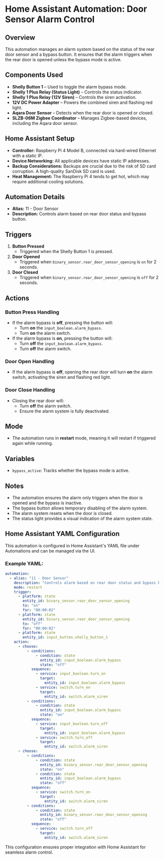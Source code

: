 # Home Assistant Automation: Door Sensor Alarm Control

## Overview
This automation manages an alarm system based on the status of the rear door sensor and a bypass button. It ensures that the alarm triggers when the rear door is opened unless the bypass mode is active.

## Components Used
- **Shelly Button 1** – Used to toggle the alarm bypass mode.
- **Shelly 1 Plus Relay (Status Light)** – Controls the status indicator.
- **Shelly 1 Plus Relay (12V Siren)** – Controls the siren activation.
- **12V DC Power Adapter** – Powers the combined siren and flashing red light.
- **Aqara Door Sensor** – Detects when the rear door is opened or closed.
- **SLZB-06M Zigbee Coordinator** – Manages Zigbee-based devices, including the Aqara door sensor.

## Home Assistant Setup
- **Controller:** Raspberry Pi 4 Model B, connected via hard-wired Ethernet with a static IP.
- **Device Networking:** All applicable devices have static IP addresses.
- **Backup Considerations:** Backups are crucial due to the risk of SD card corruption. A high-quality SanDisk SD card is used.
- **Heat Management:** The Raspberry Pi 4 tends to get hot, which may require additional cooling solutions.

## Automation Details
- **Alias:** 11 - Door Sensor
- **Description:** Controls alarm based on rear door status and bypass button.

## Triggers
1. **Button Pressed**
   - Triggered when the Shelly Button 1 is pressed.
2. **Door Opened**
   - Triggered when `binary_sensor.rear_door_sensor_opening` is `on` for 2 seconds.
3. **Door Closed**
   - Triggered when `binary_sensor.rear_door_sensor_opening` is `off` for 2 seconds.

## Actions
### Button Press Handling
- If the alarm bypass is **off**, pressing the button will:
  - Turn **on** the `input_boolean.alarm_bypass`.
  - Turn **on** the alarm switch.
- If the alarm bypass is **on**, pressing the button will:
  - Turn **off** the `input_boolean.alarm_bypass`.
  - Turn **off** the alarm switch.

### Door Open Handling
- If the alarm bypass is **off**, opening the rear door will turn **on** the alarm switch, activating the siren and flashing red light.

### Door Close Handling
- Closing the rear door will:
  - Turn **off** the alarm switch.
  - Ensure the alarm system is fully deactivated.

## Mode
- The automation runs in **restart** mode, meaning it will restart if triggered again while running.

## Variables
- `bypass_active`: Tracks whether the bypass mode is active.

## Notes
- The automation ensures the alarm only triggers when the door is opened and the bypass is inactive.
- The bypass button allows temporary disabling of the alarm system.
- The alarm system resets when the door is closed.
- The status light provides a visual indication of the alarm system state.

## Home Assistant YAML Configuration
This automation is configured in Home Assistant's YAML file under Automations and can be managed via the UI.

### Example YAML:
```yaml
automation:
  - alias: "11 - Door Sensor"
    description: "Controls alarm based on rear door status and bypass button."
    mode: restart
    trigger:
      - platform: state
        entity_id: binary_sensor.rear_door_sensor_opening
        to: "on"
        for: "00:00:02"
      - platform: state
        entity_id: binary_sensor.rear_door_sensor_opening
        to: "off"
        for: "00:00:02"
      - platform: state
        entity_id: input_button.shelly_button_1
    action:
      - choose:
          - conditions:
              - condition: state
                entity_id: input_boolean.alarm_bypass
                state: "off"
            sequence:
              - service: input_boolean.turn_on
                target:
                  entity_id: input_boolean.alarm_bypass
              - service: switch.turn_on
                target:
                  entity_id: switch.alarm_siren
          - conditions:
              - condition: state
                entity_id: input_boolean.alarm_bypass
                state: "on"
            sequence:
              - service: input_boolean.turn_off
                target:
                  entity_id: input_boolean.alarm_bypass
              - service: switch.turn_off
                target:
                  entity_id: switch.alarm_siren
      - choose:
          - conditions:
              - condition: state
                entity_id: binary_sensor.rear_door_sensor_opening
                state: "on"
              - condition: state
                entity_id: input_boolean.alarm_bypass
                state: "off"
            sequence:
              - service: switch.turn_on
                target:
                  entity_id: switch.alarm_siren
          - conditions:
              - condition: state
                entity_id: binary_sensor.rear_door_sensor_opening
                state: "off"
            sequence:
              - service: switch.turn_off
                target:
                  entity_id: switch.alarm_siren
```

This configuration ensures proper integration with Home Assistant for seamless alarm control.

